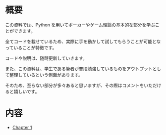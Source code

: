 # 概要

この資料では、Python を用いてポーカーやゲーム理論の基本的な部分を学ぶことができます。

全てコードを載せているため、実際に手を動かして試してもらうことが可能となっていることが特徴です。

コードや説明は、随時更新していきます。

また、この資料は、学生である筆者が普段勉強しているものをアウトプットとして整理しているという側面があります。

そのため、至らない部分が多々あると思いますが、その際はコメントをいただけると嬉しいです。

# 内容

- [Chapter 1 ](https://github.com/yu5uke-1024/poker_and_game_theory/blob/main/Doc/Chapter1.md)
